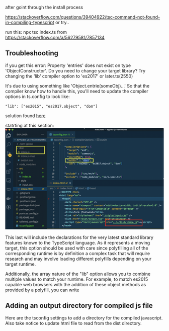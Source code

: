 after goint through the install process

https://stackoverflow.com/questions/39404922/tsc-command-not-found-in-compiling-typescript
or try..

run this: npx tsc index.ts
from https://stackoverflow.com/a/56279581/7857134

## Troubleshooting

if you get this error:
Property 'entries' does not exist on type 'ObjectConstructor'. Do you need to change your target library? Try changing the 'lib' compiler option to 'es2017' or later.ts(2550)

It's due to using something like 'Object.entrie(someObj)...'
So that the compiler know how to handle this, you'll need to update the compiler options in ts.config to look like:

    "lib": ["es2015", "es2017.object", "dom"]

solution found [here](https://stackoverflow.com/questions/45422573/property-entries-does-not-exist-on-type-objectconstructor)

statrting at this section: ![set up](./images/tsConfigOutDirSetup.png?raw=true "Optional Title")

This last will include the declarations for the very latest standard library features known to the TypeScript language. As it represents a moving target, this option should be used with care since polyfilling all of the corresponding runtime is by definition a complex task that will require research and may involve loading different polyfills depending on your target runtime.

Additionally, the array nature of the "lib" option allows you to combine multiple values to match your runtime. For example, to match es2015 capable web browsers with the addition of these object methods as provided by a polyfill, you can write

## Adding an output directory for compiled js file

Here are the tsconfig settings to add a directory for the compiled javascript. Also take notice to update html file to read from the dist directory.
